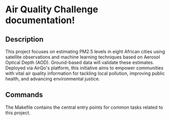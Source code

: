 # Air Quality Challenge documentation!

## Description

This project focuses on estimating PM2.5 levels in eight African cities using satellite observations and machine learning techniques based on Aerosol Optical Depth (AOD). Ground-based data will validate these estimates. Deployed via AirQo's platform, this initiative aims to empower communities with vital air quality information for tackling local pollution, improving public health, and advancing environmental justice.

## Commands

The Makefile contains the central entry points for common tasks related to this project.

